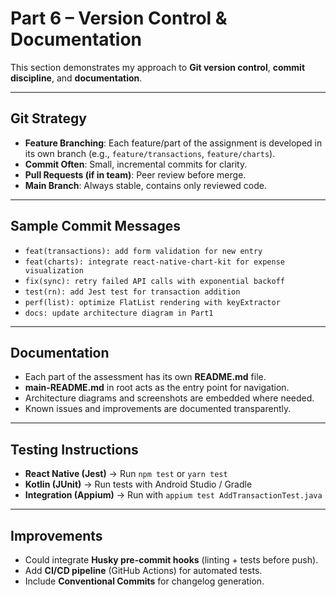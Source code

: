 # Part 6 – Version Control & Documentation

This section demonstrates my approach to **Git version control**, **commit discipline**, and **documentation**.

---

##  Git Strategy
- **Feature Branching**: Each feature/part of the assignment is developed in its own branch (e.g., `feature/transactions`, `feature/charts`).
- **Commit Often**: Small, incremental commits for clarity.
- **Pull Requests (if in team)**: Peer review before merge.
- **Main Branch**: Always stable, contains only reviewed code.

---

## Sample Commit Messages

- `feat(transactions): add form validation for new entry`
- `feat(charts): integrate react-native-chart-kit for expense visualization`
- `fix(sync): retry failed API calls with exponential backoff`
- `test(rn): add Jest test for transaction addition`
- `perf(list): optimize FlatList rendering with keyExtractor`
- `docs: update architecture diagram in Part1`

---

## Documentation
- Each part of the assessment has its own **README.md** file.
- **main-README.md** in root acts as the entry point for navigation.
- Architecture diagrams and screenshots are embedded where needed.
- Known issues and improvements are documented transparently.

---

## Testing Instructions
- **React Native (Jest)** → Run `npm test` or `yarn test`
- **Kotlin (JUnit)** → Run tests with Android Studio / Gradle
- **Integration (Appium)** → Run with `appium test AddTransactionTest.java`

---

## Improvements
- Could integrate **Husky pre-commit hooks** (linting + tests before push).
- Add **CI/CD pipeline** (GitHub Actions) for automated tests.
- Include **Conventional Commits** for changelog generation.



